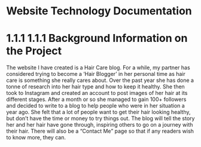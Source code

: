 # Website Technology Documentation
# 1.1.1 1.1.1	Background Information on the Project
The website I have created is a Hair Care blog. For a while, my partner has considered trying to become a ‘Hair Blogger’ in her personal time as hair care is something she really cares about. Over the past year she has done a tonne of research into her hair type and how to keep it healthy. She then took to Instagram and created an account to post images of her hair at its different stages. After a month or so she managed to gain 100+ followers and decided to write to a blog to help people who were in her situation a year ago. She felt that a lot of people want to get their hair looking healthy, but don’t have the time or money to try things out. The blog will tell the story her and her hair have gone through, inspiring others to go on a journey with their hair. There will also be a “Contact Me” page so that if any readers wish to know more, they can. 

